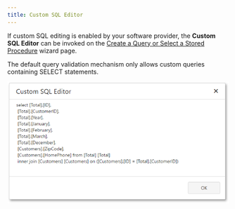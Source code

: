 ```yaml
---
title: Custom SQL Editor
---
```

If custom SQL editing is enabled by your software provider, the **Custom SQL Editor** can be invoked on the [Create a Query or Select a Stored Procedure](../../../../interface-elements-for-web/articles/report-designer/wizards/sql-data-source-wizard/adding-a-new-data-source/create-a-query-or-select-a-stored-procedure.md) wizard page.

The default query validation mechanism only allows custom queries containing SELECT statements.

![web-designer-custom-sql-editor](../../../images/Img125837.png)